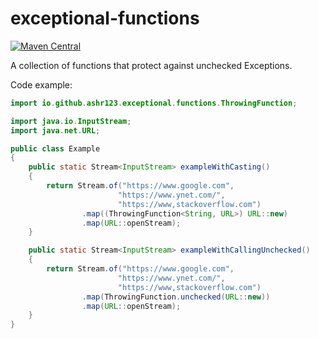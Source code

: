 # exceptional-functions

[![Maven Central](https://img.shields.io/maven-central/v/io.github.ashr123/exceptional-functions.svg?label=Maven%20Central)](https://search.maven.org/search?q=g:%22io.github.ashr123%22%20AND%20a:%22exceptional-functions%22)

A collection of functions that protect against unchecked Exceptions.

Code example:

```java
import io.github.ashr123.exceptional.functions.ThrowingFunction;

import java.io.InputStream;
import java.net.URL;

public class Example
{
	public static Stream<InputStream> exampleWithCasting()
	{
		return Stream.of("https://www.google.com",
						"https://www.ynet.com/",
						"https://www,stackoverflow.com")
				.map((ThrowingFunction<String, URL>) URL::new)
				.map(URL::openStream);
	}

	public static Stream<InputStream> exampleWithCallingUnchecked()
	{
		return Stream.of("https://www.google.com",
						"https://www.ynet.com/",
						"https://www,stackoverflow.com")
				.map(ThrowingFunction.unchecked(URL::new))
				.map(URL::openStream);
	}
}
```
